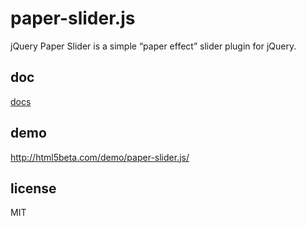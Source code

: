 # paper-slider.js

jQuery Paper Slider is a simple “paper effect” slider plugin for jQuery.

## doc

<a class="btn btn-c btn-corner btn-inline with-icon-info" href="http://html5beta.com/jquery-2/jquery-paper-slider/">docs</a>

## demo

<a href="http://html5beta.com/demo/paper-slider.js/">http://html5beta.com/demo/paper-slider.js/</a>

## license

MIT